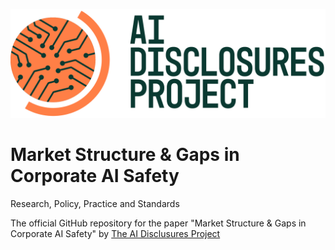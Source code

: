 ![image](Figures/green+orange-full-color_lrg.png) 

# Market Structure \& Gaps in Corporate AI Safety
Research, Policy, Practice and Standards


The official GitHub repository for the paper "Market Structure \& Gaps in Corporate AI Safety" by [The AI Disclusures Project](https://www.ssrc.org/programs/ai-disclosures-project/)